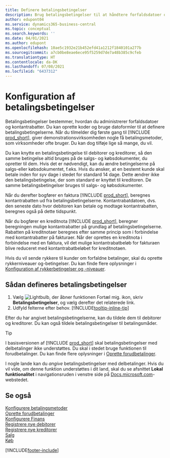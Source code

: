 ```yaml
---
title: Definere betalingsbetingelser
description: Brug betalingsbetingelser til at håndtere forfaldsdatoer og kontantrabatter i basisversionen af Business Central.
author: edupont04
ms.service: dynamics365-business-central
ms.topic: conceptual
ms.search.keywords: ''
ms.date: 04/01/2021
ms.author: edupont
ms.openlocfilehash: 10ae5c1932e21b452efd41a1212f1840101a277b
ms.sourcegitcommit: a7cb0be8eae6ece95f5259d7de7a48b385c9cfeb
ms.translationtype: HT
ms.contentlocale: da-DK
ms.lasthandoff: 07/08/2021
ms.locfileid: "6437312"
---
```

# <a name="set-up-payment-terms"></a>Konfiguration af betalingsbetingelser

Betalingsbetingelser bestemmer, hvordan du administrerer forfaldsdatoer og kontantrabatter. Du kan oprette koder og bruge datoformler til at definere betalingsbetingelserne. Når du tilmelder dig første gang til [!INCLUDE [prod_short](includes/prod_short.md)], giver demonstrationsvirksomheden nogle få betalingsmetoder, som virksomheder ofte bruger. Du kan dog tilføje lige så mange, du vil.  

Du kan knytte en betalingsbetingelse til debitorer og kreditorer, så den samme betingelse altid bruges på de salgs- og købsdokumenter, du opretter til dem. Hvis det er nødvendigt, kan du ændre betingelserne på salgs-eller købsdokumentet, f.eks. Hvis du ønsker, at en bestemt kunde skal betale inden for syv dage i stedet for standard 14 dage. Dette ændrer ikke den betalingsbetingelse, der som standard er knyttet til kreditoren. De samme betalingsbetingelser bruges til salgs- og købsdokumenter.

Når du derefter bogfører en faktura [!INCLUDE [prod_short](includes/prod_short.md)], beregnes kontantrabatten ud fra betalingsbetingelserne. Kontantrabatdatoen, dvs. den seneste dato hvor debitoren kan betale og modtage kontantrabatten, beregnes også på dette tidspunkt.  

Når du bogfører en kreditnota [!INCLUDE [prod_short](includes/prod_short.md)], beregner beregningen mulige kontantrabatter på grundlag af betalingsbetingelserne. Rabatten på kreditnotaer beregnes efter samme princip som i forbindelse med kontantrabatter på fakturaer. Når der oprettes en kreditnota i forbindelse med en faktura, vil det mulige kontantrabatbeløb for fakturaen blive reduceret med kontantrabatbeløbet for kreditnotaen.  

Hvis du vil sende rykkere til kunder om forfaldne betalinger, skal du oprette rykkerniveauer og-betingelser. Du kan finde flere oplysninger i [Konfiguration af rykkerbetingelser og -niveauer](finance-setup-reminders.md).  

## <a name="to-set-up-payment-terms"></a>Sådan defineres betalingsbetingelser

1. Vælg ![Lightbulb, der åbner funktionen Fortæl mig.](media/ui-search/search_small.png "Fortæl mig, hvad du vil foretage dig") ikon, skriv **Betalingsbetingelser**, og vælg derefter det relaterede link.  
2. Udfyld felterne efter behov. [!INCLUDE[tooltip-inline-tip](includes/tooltip-inline-tip_md.md)]  

Efter du har angivet betalingsbetingelserne, kan du tildele dem til debitorer og kreditorer. Du kan også tildele betalingsbetingelser til betalingsmåder.  

> [!TIP]
> I basisversionen af [!INCLUDE [prod_short](includes/prod_short.md)] skal betalingsbetingelser med delbetalinger ikke understøttes. Du skal i stedet bruge funktionen til forudbetalinger. Du kan finde flere oplysninger i [Oprette forudbetalinger](finance-set-up-prepayments.md).
>
> I nogle lande kan du *angive* betalingsbetingelser med delbetalinger. Hvis du vil vide, om denne funktion understøttes i dit land, skal du se afsnittet **Lokal funktionalitet** i navigationsruden i venstre side på [Docs.microsoft.com](about-localization.md)-webstedet.

## <a name="see-also"></a>Se også

[Konfigurere betalingsmetoder](finance-payment-methods.md)  
[Oprette forudbetalinger](finance-set-up-prepayments.md)  
[Konfigurere Finans](finance-setup-finance.md)  
[Registrere nye debitorer](sales-how-register-new-customers.md)  
[Registrere nye kreditorer](purchasing-how-register-new-vendors.md)  
[Salg](sales-manage-sales.md)  
[Køb](purchasing-manage-purchasing.md)  


[!INCLUDE[footer-include](includes/footer-banner.md)]